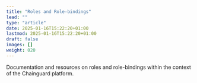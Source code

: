 ```yaml
---
title: "Roles and Role-bindings"
lead: ""
type: "article"
date: 2025-01-16T15:22:20+01:00
lastmod: 2025-01-16T15:22:20+01:00
draft: false
images: []
weight: 020
---
```


Documentation and resources on roles and role-bindings within the context of the Chainguard platform.